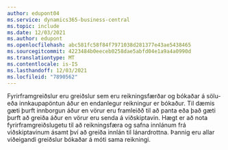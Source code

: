 ```yaml
---
author: edupont04
ms.service: dynamics365-business-central
ms.topic: include
ms.date: 12/03/2021
ms.author: edupont
ms.openlocfilehash: abc581fc58f84f7971038d281377e43ae5438465
ms.sourcegitcommit: 4223484b0eeceb0258dae5abfd04e1a9a4a0990d
ms.translationtype: MT
ms.contentlocale: is-IS
ms.lasthandoff: 12/03/2021
ms.locfileid: "7890562"
---
```

Fyrirframgreiðslur eru greiðslur sem eru reikningsfærðar og bókaðar á sölu-eða innkaupapöntun áður en endanlegur reikningur er bókaður. Til dæmis gæti þurft innborgun áður en vörur eru framleiðð til að panta eða það gæti þurft að greiða áður en vörur eru senda á viðskiptavin. Hægt er að nota fyrirframgreiðslugetu til að reikningsfæra og safna innlánum frá viðskiptavinum ásamt því að greiða innlán til lánardrottna. Þannig eru allar viðeigandi greiðslur bókaðar á móti sama reikningi.  
